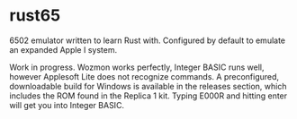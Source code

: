 # rust65

6502 emulator written to learn Rust with. Configured by default to emulate an expanded Apple I system.

Work in progress. Wozmon works perfectly, Integer BASIC runs well, however Applesoft Lite does not recognize commands. A preconfigured, downloadable build for Windows is available in the releases section, which includes the ROM found in the Replica 1 kit. Typing E000R and hitting enter will get you into Integer BASIC.

